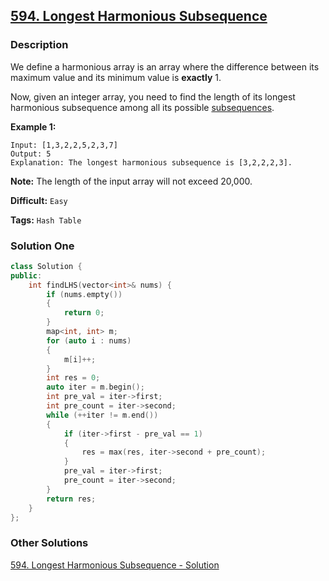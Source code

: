 ## [594. Longest Harmonious Subsequence](https://leetcode.com/problems/longest-harmonious-subsequence/description/)

### Description

We define a harmonious array is an array where the difference between its maximum value and its minimum value is **exactly** 1.

Now, given an integer array, you need to find the length of its longest harmonious subsequence among all its possible [subsequences](https://en.wikipedia.org/wiki/Subsequence).

**Example 1:**

```
Input: [1,3,2,2,5,2,3,7]
Output: 5
Explanation: The longest harmonious subsequence is [3,2,2,2,3].

```

**Note:** The length of the input array will not exceed 20,000.



**Difficult:** `Easy`

**Tags:** `Hash Table`



### Solution One

```c++
class Solution {
public:
    int findLHS(vector<int>& nums) {
        if (nums.empty())
        {
            return 0;
        }
        map<int, int> m;
        for (auto i : nums)
        {
            m[i]++;
        }
        int res = 0;
        auto iter = m.begin();
        int pre_val = iter->first;
        int pre_count = iter->second;
        while (++iter != m.end())
        {
            if (iter->first - pre_val == 1)
            {
                res = max(res, iter->second + pre_count);
            }
            pre_val = iter->first;
            pre_count = iter->second;
        }
        return res;
    }
};
```



### Other Solutions

[594. Longest Harmonious Subsequence - Solution](https://leetcode.com/problems/longest-harmonious-subsequence/solution/)

